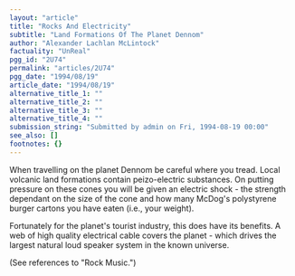 ```yaml
---
layout: "article"
title: "Rocks And Electricity"
subtitle: "Land Formations Of The Planet Dennom"
author: "Alexander Lachlan McLintock"
factuality: "UnReal"
pgg_id: "2U74"
permalink: "articles/2U74"
pgg_date: "1994/08/19"
article_date: "1994/08/19"
alternative_title_1: ""
alternative_title_2: ""
alternative_title_3: ""
alternative_title_4: ""
submission_string: "Submitted by admin on Fri, 1994-08-19 00:00"
see_also: []
footnotes: {}
---
```

<div>
<p>When travelling on the planet Dennom be careful where you tread. Local volcanic land formations contain peizo-electric substances. On putting pressure on these cones you will be given an electric shock - the strength dependant on the size of the cone and how many McDog's polystyrene burger cartons you have eaten (i.e., your weight).</p>
<p>Fortunately for the planet's tourist industry, this does have its benefits. A web of high quality electrical cable covers the planet - which drives the largest natural loud speaker system in the known universe.</p>
<p>(See references to "Rock Music.") <!--Amazon_CLS_IM_END--></p>
</div>

